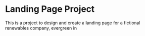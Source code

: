 # Landing Page Project
This is a project to design and create a landing page for a fictional renewables company, evergreen in